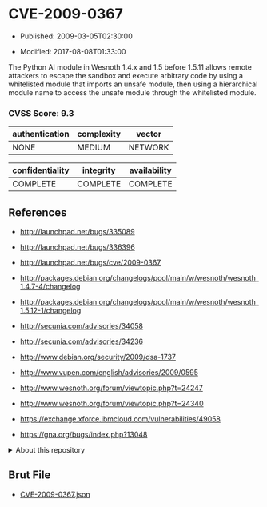# CVE-2009-0367

- Published: 2009-03-05T02:30:00

- Modified: 2017-08-08T01:33:00

The Python AI module in Wesnoth 1.4.x and 1.5 before 1.5.11 allows remote attackers to escape the sandbox and execute arbitrary code by using a whitelisted module that imports an unsafe module, then using a hierarchical module name to access the unsafe module through the whitelisted module.

### CVSS Score: **9.3**

| authentication | complexity | vector |
| --- | --- | --- |
| NONE | MEDIUM | NETWORK |

| confidentiality | integrity | availability |
| --- | --- | --- |
| COMPLETE | COMPLETE | COMPLETE |

## References

* http://launchpad.net/bugs/335089

* http://launchpad.net/bugs/336396

* http://launchpad.net/bugs/cve/2009-0367

* http://packages.debian.org/changelogs/pool/main/w/wesnoth/wesnoth_1.4.7-4/changelog

* http://packages.debian.org/changelogs/pool/main/w/wesnoth/wesnoth_1.5.12-1/changelog

* http://secunia.com/advisories/34058

* http://secunia.com/advisories/34236

* http://www.debian.org/security/2009/dsa-1737

* http://www.vupen.com/english/advisories/2009/0595

* http://www.wesnoth.org/forum/viewtopic.php?t=24247

* http://www.wesnoth.org/forum/viewtopic.php?t=24340

* https://exchange.xforce.ibmcloud.com/vulnerabilities/49058

* https://gna.org/bugs/index.php?13048

<details>
<summary>About this repository</summary> 

  This repository is part of the project [Live Hack CVE](https://github.com/Live-Hack-CVE). Main website can be found [www.live-hack.org](https://www.live-hack.org) 
  
  Made by [Sn0wAlice](https://github.com/Sn0wAlice) for the people that care about security and need to have a feed of the latest CVEs. Hope you enjoy it, don't forget to star the repo and follow me on [Twitter](https://twitter.com/Sn0wAlice) and [Github](https://github.com/Sn0wAlice). And that is my [personnal website](https://www.alice-snow.me/)

  - [Home Page](https://github.com/Live-Hack-CVE)
  - [Framework](https://github.com/Live-Hack-CVE/cve-framework)
  - [CVE database](https://github.com/Live-Hack-CVE/full_database)
  - [Changelog](https://github.com/Live-Hack-CVE/Changelog)
</details>

## Brut File

* [CVE-2009-0367.json](https://raw.githubusercontent.com/Live-Hack-CVE/full_database/main/cves/2009/CVE-2009-0367.json)

